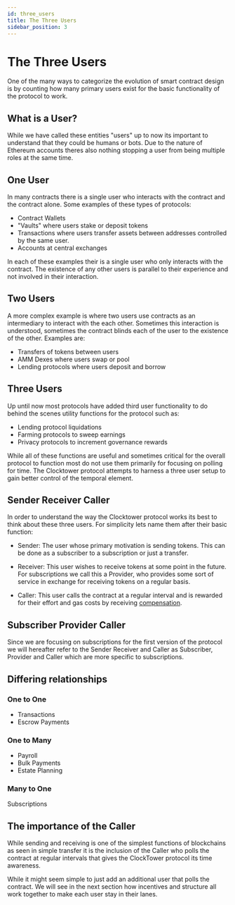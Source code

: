```yaml
---
id: three_users
title: The Three Users
sidebar_position: 3
---
```


# The Three Users

One of the many ways to categorize the evolution of smart contract design is by counting how many primary users exist for the basic functionality of the protocol to work. 

## What is a User?

While we have called these entities "users" up to now its important to understand that they could be humans or bots. Due to the nature of Ethereum accounts theres also nothing stopping a user from being multiple roles at the same time. 

## One User

In many contracts there is a single user who interacts with the contract and the contract alone. Some examples of these types of protocols:

- Contract Wallets
- "Vaults" where users stake or deposit tokens
- Transactions where users transfer assets between addresses controlled by the same user. 
- Accounts at central exchanges

In each of these examples their is a single user who only interacts with the contract. The existence of any other users is parallel to their experience and not involved in their interaction. 

## Two Users

A more complex example is where two users use contracts as an intermediary to interact with the each other. Sometimes this interaction is understood, sometimes the contract blinds each of the user to the existence of the other. Examples are:

- Transfers of tokens between users
- AMM Dexes where users swap or pool
- Lending protocols where users deposit and borrow

## Three Users

Up until now most protocols have added third user functionality to do behind the scenes utility functions for the protocol such as:

- Lending protocol liquidations
- Farming protocols to sweep earnings 
- Privacy protocols to increment governance rewards

While all of these functions are useful and sometimes critical for the overall protocol to function most do not use them primarily for focusing on polling for time. The Clocktower protocol attempts to harness a three user setup to gain better control of the temporal element. 

## Sender Receiver Caller

In order to understand the way the Clocktower protocol works its best to think about these three users. For simplicity lets name them after their basic function:

- Sender: The user whose primary motivation is sending tokens. This can be done as a subscriber to a subscription or just a transfer. 

- Receiver: This user wishes to receive tokens at some point in the future. For subscriptions we call this a Provider, who provides some sort of service in exchange for receiving tokens on a regular basis. 

- Caller: This user calls the contract at a regular interval and is rewarded for their effort and gas costs by receiving [compensation](./02_incentives.md). 

## Subscriber Provider Caller

Since we are focusing on subscriptions for the first version of the protocol we will hereafter refer to the Sender Receiver and Caller as Subscriber, Provider and Caller which are more specific to subscriptions. 

## Differing relationships

### One to One

- Transactions
- Escrow Payments

### One to Many

- Payroll
- Bulk Payments
- Estate Planning

### Many to One

Subscriptions

## The importance of the Caller

While sending and receiving is one of the simplest functions of blockchains as seen in simple transfer it is the inclusion of the Caller who polls the contract at regular intervals that gives the ClockTower protocol its time awareness. 

While it might seem simple to just add an additional user that polls the contract. We will see in the next section how incentives and structure all work together to make each user stay in their lanes. 
